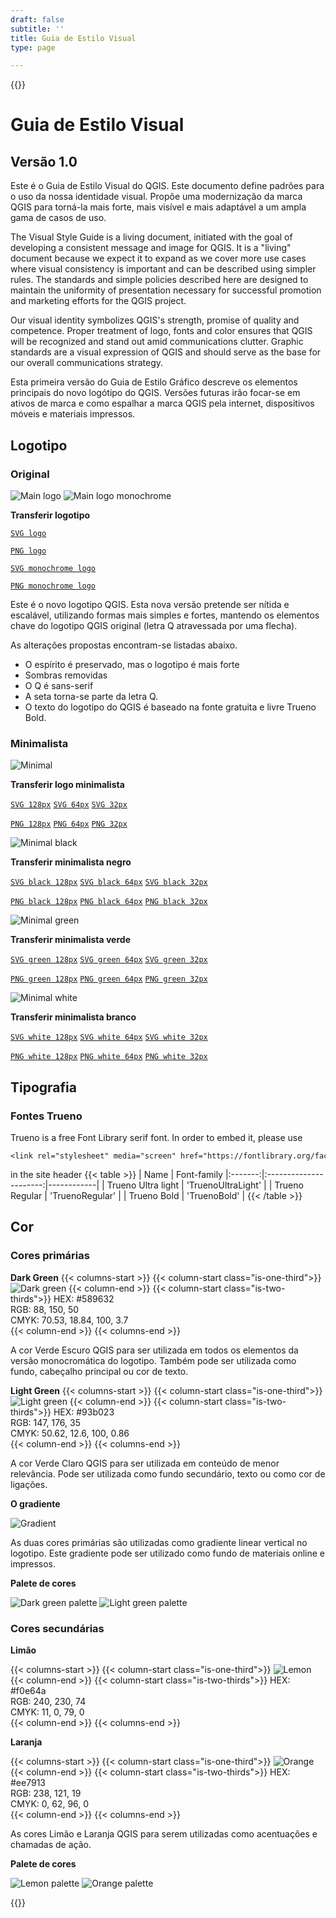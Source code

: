 ```yaml
---
draft: false
subtitle: ''
title: Guia de Estilo Visual
type: page

---
```

{{<content-start classes="content narrow" >}}
# Guia de Estilo Visual
## Versão 1.0
Este é o Guia de Estilo Visual do QGIS. Este documento define padrões para o uso da nossa identidade visual. Propõe uma modernização da marca QGIS para torná-la mais forte, mais visível e mais adaptável a um ampla gama de casos de uso.

The Visual Style Guide is a living document, initiated with the goal of developing a consistent message and image for QGIS. It is a "living" document because we expect it to expand as we cover more use cases where visual consistency is important and can be described using simpler rules. The standards and simple policies described here are designed to maintain the uniformity of presentation necessary for successful promotion and marketing efforts for the QGIS project.

Our visual identity symbolizes QGIS's strength, promise of quality and competence. Proper treatment of logo, fonts and color ensures that QGIS will be recognized and stand out amid communications clutter. Graphic standards are a visual expression of QGIS and should serve as the base for our overall communications strategy.

Esta primeira versão do Guia de Estilo Gráfico descreve os elementos principais do novo logótipo do QGIS. Versões futuras irão focar-se em ativos de marca e como espalhar a marca QGIS pela internet, dispositivos móveis e materiais impressos.
## Logotipo
### Original
![Main logo](visual/main_logo.png) ![Main logo monochrome](visual/main_logo_monochrome.png)

**Transferir logotipo**

[`SVG logo`](visual/qgis-logo.svg)

[`PNG logo`](visual/qgis-logo.png)

[`SVG monochrome logo`](visual/qgis-logo-monochrome.svg)

[`PNG monochrome logo`](visual/qgis-logo-monochrome.png)

Este é o novo logotipo QGIS. Esta nova versão pretende ser nítida e escalável, utilizando formas mais simples e fortes, mantendo os elementos chave do logotipo QGIS original (letra Q atravessada por uma flecha).

As alterações propostas encontram-se listadas abaixo.
- O espírito é preservado, mas o logotipo é mais forte
- Sombras removidas
- O Q é sans-serif
- A seta torna-se parte da letra Q.
- O texto do logotipo do QGIS é baseado na fonte gratuita e livre Trueno Bold.

### Minimalista
![Minimal](visual/minimal.png)

**Transferir logo minimalista**

[`SVG 128px`](visual/qgis-icon128.svg) [`SVG 64px`](visual/qgis-icon64.svg) [`SVG 32px`](visual/qgis-icon32.svg)

[`PNG 128px`](visual/qgis-icon128.png) [`PNG 64px`](visual/qgis-icon64.png) [`PNG 32px`](visual/qgis-icon32.png)

![Minimal black](visual/minimal_black.png)

**Transferir minimalista negro**

[`SVG black 128px`](visual/qgis-icon-black128.svg) [`SVG black 64px`](visual/qgis-icon-black64.svg) [`SVG black 32px`](visual/qgis-icon-black32.svg)

[`PNG black 128px`](visual/qgis-icon-black128.png) [`PNG black 64px`](visual/qgis-icon-black64.png) [`PNG black 32px`](visual/qgis-icon-black32.png)

![Minimal green](visual/minimal_green.png)

**Transferir minimalista verde**

[`SVG green 128px`](visual/qgis-icon-green128.svg) [`SVG green 64px`](visual/qgis-icon-green64.svg) [`SVG green 32px`](visual/qgis-icon-green32.svg)

[`PNG green 128px`](visual/qgis-icon-green128.png) [`PNG green 64px`](visual/qgis-icon-green64.png) [`PNG green 32px`](visual/qgis-icon-green32.png)

![Minimal white](visual/minimal_white.png)

**Transferir minimalista branco**

[`SVG white 128px`](visual/qgis-icon-white128.svg) [`SVG white 64px`](visual/qgis-icon-white64.svg) [`SVG white 32px`](visual/qgis-icon-white32.svg)

[`PNG white 128px`](visual/qgis-icon-white128.png) [`PNG white 64px`](visual/qgis-icon-white64.png) [`PNG white 32px`](visual/qgis-icon-white32.png)
## Tipografia
### Fontes Trueno
Trueno is a free Font Library serif font. In order to embed it, please use
```
<link rel="stylesheet" media="screen" href="https://fontlibrary.org/face/trueno" type="text/css"/>
```
in the site header {{< table >}} | Name | Font-family |:-------:|:----------------------:|------------| | Trueno Ultra light | 'TruenoUltraLight' | | Trueno Regular | 'TruenoRegular' | | Trueno Bold | 'TruenoBold' | {{< /table >}}
## Cor
### Cores primárias
**Dark Green** {{< columns-start >}} {{< column-start class="is-one-third">}} ![Dark green](visual/dark_green.png) {{< column-end >}} {{< column-start class="is-two-thirds">}} HEX: #589632<br />RGB: 88, 150, 50<br />CMYK: 70.53, 18.84, 100, 3.7<br />{{< column-end >}} {{< columns-end >}}

A cor Verde Escuro QGIS para ser utilizada em todos os elementos da versão monocromática do logotipo. Também pode ser utilizada como fundo, cabeçalho principal ou cor de texto.

**Light Green** {{< columns-start >}} {{< column-start class="is-one-third">}} ![Light green](visual/light_green.png) {{< column-end >}} {{< column-start class="is-two-thirds">}} HEX: #93b023<br />RGB: 147, 176, 35<br />CMYK: 50.62, 12.6, 100, 0.86<br />{{< column-end >}} {{< columns-end >}}

A cor Verde Claro QGIS para ser utilizada em conteúdo de menor relevância. Pode ser utilizada como fundo secundário, texto ou como cor de ligações.

**O gradiente**

![Gradient](visual/gradient.png)

As duas cores primárias são utilizadas como gradiente linear vertical no logotipo. Este gradiente pode ser utilizado como fundo de materiais online e impressos.

**Palete de cores**

![Dark green palette](visual/dark_green_palette.png) ![Light green palette](visual/light_green_palette.png)
### Cores secundárias
**Limão**

{{< columns-start >}} {{< column-start class="is-one-third">}} ![Lemon](visual/lemon.png) {{< column-end >}} {{< column-start class="is-two-thirds">}} HEX: #f0e64a<br />RGB: 240, 230, 74<br />CMYK: 11, 0, 79, 0<br />{{< column-end >}} {{< columns-end >}}

**Laranja**

{{< columns-start >}} {{< column-start class="is-one-third">}} ![Orange](visual/orange.png) {{< column-end >}} {{< column-start class="is-two-thirds">}} HEX: #ee7913<br />RGB: 238, 121, 19<br />CMYK: 0, 62, 96, 0<br />{{< column-end >}} {{< columns-end >}}

As cores Limão e Laranja QGIS para serem utilizadas como acentuações e chamadas de ação.

**Palete de cores**

![Lemon palette](visual/lemon_palette.png) ![Orange palette](visual/orange_palette.png)

{{<content-end >}}

